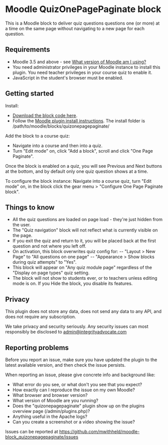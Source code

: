 # Moodle QuizOnePagePaginate block

This is a Moodle block to deliver quiz questions questions one (or more) at a time on the same page without navigating to a new page for each question.


## Requirements

- Moodle 3.5 and above - see [What version of Moodle am I using?](https://docs.moodle.org/en/Moodle_version#What_version_of_Moodle_am_I_using)
- You need administrator privileges in your Moodle instance to install this plugin. You need teacher privileges in your course quiz to enable it.
- JavaScript in the student's browser must be enabled.


## Getting started

Install:

- [Download the block code here](https://github.com/mwithheld/moodle-block_quizonepagepaginate/archive/refs/heads/main.zip).
- Follow the [Moodle plugin install instructions](https://docs.moodle.org/402/en/Installing_plugins#Installing_via_uploaded_ZIP_file). The install folder is /path/to/moodle/blocks/quizonepagepaginate/

Add the block to a course quiz:

- Navigate into a course and then into a quiz.
- Turn "Edit mode" on, click "Add a block", scroll and click "One Page Paginate".

Once the block is enabled on a quiz, you will see Previous and Next buttons at the bottom, and by default only one quiz question shows at a time.


To configure the block instance: Navigate into a course quiz, turn "Edit mode" on, in the block click the gear menu > "Configure One Page Paginate block".


## Things to know

- All the quiz questions are loaded on page load - they're just hidden from the user.
- The "Quiz navigation" block will not reflect what is currently visible on the page.
- If you exit the quiz and return to it, you will be placed back at the first question and not where you left off.
- On activation, this block overwrites quiz config for:
-- "Layout > New Page" to "All questions on one page"
-- "Appearance > Show blocks during quiz attempts" to "Yes".
- This block will appear on "Any quiz module page" regardless of the "Display on page types" quiz setting.
- The block will not show to students ever, or to teachers unless editing mode is on. If you Hide the block, you disable its features.


## Privacy

This plugin does not store any data, does not send any data to any API, and does not require any subscription.

We take privacy and security seriously. Any security issues can most responsibly be disclosed to admin@integrityadvocate.com


## Reporting problems
Before you report an issue, make sure you have updated the plugin to the latest available version, and then check the issue persists.

When reporting an issue, please give concrete info and background like:

- What error do you see, or what don't you see that you expect?
- How exactly can I reproduce the issue on my own Moodle?
- What browser and browser version?
- What version of Moodle are you running?
- Does the "quizonepagepaginate" plugin show up on the plugins overview page (/admin/plugins.php)?
- Anything useful in the Apache logs?
- Can you create a screenshot or a video showing the issue?

Issues can be reported at https://github.com/mwithheld/moodle-block_quizonepagepaginate/issues
